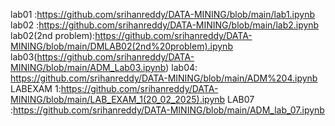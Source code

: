 lab01 :https://github.com/srihanreddy/DATA-MINING/blob/main/lab1.ipynb
lab02 :https://github.com/srihanreddy/DATA-MINING/blob/main/lab2.ipynb
lab02(2nd problem):https://github.com/srihanreddy/DATA-MINING/blob/main/DMLAB02(2nd%20problem).ipynb
lab03(https://github.com/srihanreddy/DATA-MINING/blob/main/ADM_Lab03.ipynb)
lab04: https://github.com/srihanreddy/DATA-MINING/blob/main/ADM%204.ipynb
LABEXAM 1:https://github.com/srihanreddy/DATA-MINING/blob/main/LAB_EXAM_1(20_02_2025).ipynb
LAB07 :https://github.com/srihanreddy/DATA-MINING/blob/main/ADM_lab_07.ipynb
